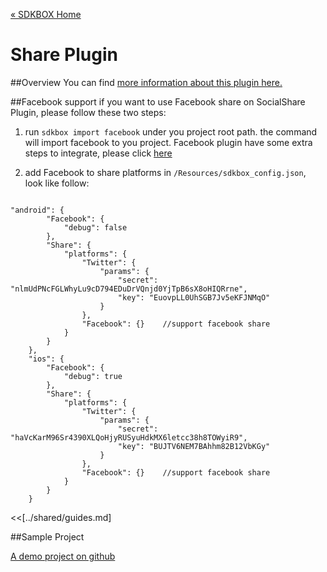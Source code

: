 [&#171; SDKBOX Home](http://sdkbox.com)

<h1>Share Plugin</h1>

##Overview
You can find [more information about this plugin here.](http://www.cocos2d-x.org/sdkbox/share)

##Facebook support
if you want to use Facebook share on SocialShare Plugin, please follow these two steps:

1. run `sdkbox import facebook` under you project root path.
	the command will import facebook to you project. Facebook plugin have some extra steps to integrate, please click [here](http://docs.sdkbox.com/en/plugins/facebook/v3-cpp/#extra-steps)

2. add Facebook to share platforms in `/Resources/sdkbox_config.json`, look like follow:

```

"android": {
        "Facebook": {
            "debug": false
        },
        "Share": {
            "platforms": {
                "Twitter": {
                    "params": {
                        "secret": "nlmUdPNcFGLWhyLu9cD794EDuDrVQnjd0YjTpB6sX8oHIQRrne",
                        "key": "EuovpLL0UhSGB7Jv5eKFJNMqO"
                    }
                },
                "Facebook": {}    //support facebook share
            }
        }
    },
    "ios": {
        "Facebook": {
            "debug": true
        },
        "Share": {
            "platforms": {
                "Twitter": {
                    "params": {
                        "secret": "haVcKarM96Sr4390XLQoHjyRUSyuHdkMX6letcc38h8TOWyiR9",
                        "key": "BUJTV6NEM7BAhhm82B12VbKGy"
                    }
                },
                "Facebook": {}    //support facebook share
            }
        }
    }

```


<<[../shared/guides.md]


##Sample Project

[A demo project on github](https://github.com/sdkbox/sdkbox-sample-share)

